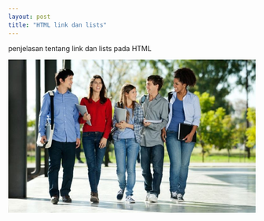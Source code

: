 ```yaml
---
layout: post
title: "HTML link dan lists"
---
```


penjelasan tentang link dan lists pada HTML

![HTML link dan lists](/assets/css/images/mahasiswa.jpg)